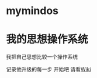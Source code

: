# mymindos
# 我的思想操作系统
我把自己思想比较一个操作系统

记录他升级的每一步
开始吧
请看[Wiki](https://github.com/kevenzhang2012/mymindos/wiki)
